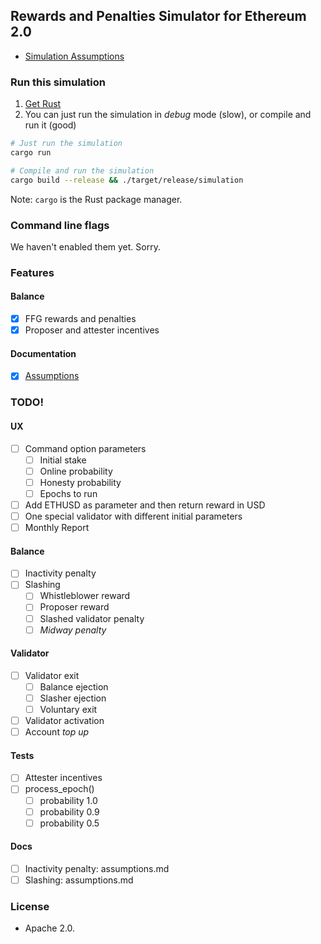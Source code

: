 
## Rewards and Penalties Simulator for Ethereum 2.0

* [Simulation Assumptions](assumptions.md)

### Run this simulation

1. [Get Rust](https://www.rust-lang.org/learn/get-started)
2. You can just run the simulation in _debug_ mode (slow), or compile and run it (good)

```bash
# Just run the simulation
cargo run

# Compile and run the simulation
cargo build --release && ./target/release/simulation

```

Note: `cargo` is the Rust package manager.

### Command line flags

We haven't enabled them yet. Sorry.

### Features
#### Balance

- [x] FFG rewards and penalties
- [x] Proposer and attester incentives

#### Documentation

- [x] [Assumptions](/assumptions.md)

### TODO!
#### UX
- [ ] Command option parameters
  - [ ] Initial stake
  - [ ] Online probability
  - [ ] Honesty probability
  - [ ] Epochs to run
- [ ] Add ETHUSD as parameter and then return reward in USD
- [ ] One special validator with different initial parameters
- [ ] Monthly Report

#### Balance
- [ ] Inactivity penalty
- [ ] Slashing
  - [ ] Whistleblower reward
  - [ ] Proposer reward
  - [ ] Slashed validator penalty
  - [ ] _Midway penalty_

#### Validator
- [ ] Validator exit
  - [ ] Balance ejection
  - [ ] Slasher ejection
  - [ ] Voluntary exit
- [ ] Validator activation
- [ ] Account _top up_

#### Tests
- [ ] Attester incentives
- [ ] process_epoch()
  - [ ] probability 1.0
  - [ ] probability 0.9
  - [ ] probability 0.5

#### Docs
- [ ] Inactivity penalty: assumptions.md
- [ ] Slashing: assumptions.md

### License

* Apache 2.0.

